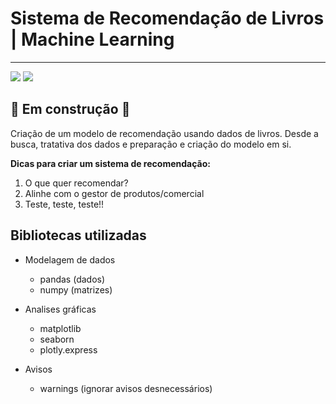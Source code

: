 # Sistema de Recomendação de Livros | Machine Learning

---
![](https://img.shields.io/pypi/pyversions/scipy)
![](https://img.shields.io/github/last-commit/Lyarkh/Sistema_De_Recomendacao_Livros)


## :construction: Em construção :construction:

Criação de um modelo de recomendação usando dados de livros. Desde a busca, tratativa dos dados e preparação e criação do  modelo em si.

**Dicas para criar um sistema de recomendação:**

1. O que quer recomendar?
2. Alinhe com  o gestor de produtos/comercial
3. Teste, teste, teste!!

## Bibliotecas utilizadas

- Modelagem de dados
  - pandas (dados)
  - numpy (matrizes)

- Analises gráficas
  - matplotlib
  - seaborn
  - plotly.express

- Avisos
  - warnings (ignorar avisos desnecessários)
